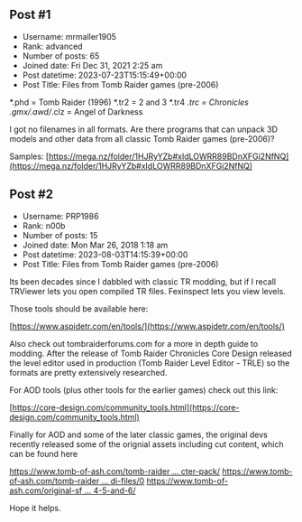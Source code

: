## Post #1
- Username: mrmaller1905
- Rank: advanced
- Number of posts: 65
- Joined date: Fri Dec 31, 2021 2:25 am
- Post datetime: 2023-07-23T15:15:49+00:00
- Post Title: Files from Tomb Raider games (pre-2006)

*.phd = Tomb Raider (1996)
*.tr2 = 2 and 3
*.tr4
*.trc = Chronicles
*.gmx/*.awd/*.clz = Angel of Darkness

I got no filenames in all formats. Are there programs that can unpack 3D models and other data from all classic Tomb Raider games (pre-2006)?

Samples: [https://mega.nz/folder/1HJRyYZb#xIdLOWRR89BDnXFGi2NfNQ](https://mega.nz/folder/1HJRyYZb#xIdLOWRR89BDnXFGi2NfNQ)
## Post #2
- Username: PRP1986
- Rank: n00b
- Number of posts: 15
- Joined date: Mon Mar 26, 2018 1:18 am
- Post datetime: 2023-08-03T14:15:39+00:00
- Post Title: Files from Tomb Raider games (pre-2006)

Its been decades since I dabbled with classic TR modding, but if I recall TRViewer lets you open compiled TR files. Fexinspect lets you view levels. 

Those tools should be available here:

[https://www.aspidetr.com/en/tools/](https://www.aspidetr.com/en/tools/)

Also check out tombraiderforums.com for a more in depth guide to modding. After the release of Tomb Raider Chronicles Core Design released the level editor used in production (Tomb Raider Level Editor - TRLE) so the formats are pretty extensively researched. 

For AOD tools (plus other tools for the earlier games) check out this link:

[https://core-design.com/community_tools.html](https://core-design.com/community_tools.html)

Finally for AOD and some of the later classic games, the original devs recently released some of the orignial assets including cut content, which can be found here

[https://www.tomb-of-ash.com/tomb-raider ... cter-pack/](https://www.tomb-of-ash.com/tomb-raider-the-angel-of-darkness-character-pack/)
[https://www.tomb-of-ash.com/tomb-raider ... di-files/0](https://www.tomb-of-ash.com/tomb-raider-the-angel-of-darkness-midi-files/0)
[https://www.tomb-of-ash.com/original-sf ... 4-5-and-6/](https://www.tomb-of-ash.com/original-sfx-and-voice-over-from-tomb-raider-4-5-and-6/)

Hope it helps.
